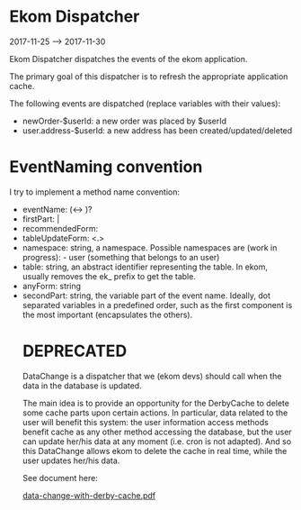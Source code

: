 Ekom Dispatcher 
======================
2017-11-25 --> 2017-11-30





Ekom Dispatcher dispatches the events of the ekom application.


The primary goal of this dispatcher is to refresh the appropriate application cache.


The following events are dispatched (replace variables with their values):


- newOrder-$userId: a new order was placed by $userId
- user.address-$userId: a new address has been created/updated/deleted





EventNaming convention
==========================
I try to implement a method name convention:


- eventName: <firstPart> (<-> <secondPart>)?
- firstPart: <recommendedForm> | <anyForm>
- recommendedForm: <tableUpdateForm>  
- tableUpdateForm: <namespace> <.> <table>    
- namespace: string, a namespace. Possible namespaces are (work in progress):
                - user (something that belongs to an user)
- table: string, an abstract identifier representing the table.
            In ekom, usually removes the ek_ prefix to get the table.
- anyForm: string
- secondPart: string, the variable part of the event name.
                    Ideally, dot separated variables in a predefined order, 
                    such as the first component is the most important (encapsulates
                    the others).            
            
                        














DEPRECATED
=============
DataChange is a dispatcher that we (ekom devs) should call when the data in the database is updated.


The main idea is to provide an opportunity for the DerbyCache to delete some cache parts upon certain actions.
In particular, data related to the user will benefit this system: the user information access methods benefit 
cache as any other method accessing the database, but the user can update her/his data at any 
moment (i.e. cron is not adapted). 
And so this DataChange allows ekom to delete the cache in real time, while the user updates her/his data.



See document here:

[data-change-with-derby-cache.pdf](https://github.com/KamilleModules/Ekom/tree/master/doc/ekom-schemas/data-change-with-derby-cache.pdf)

